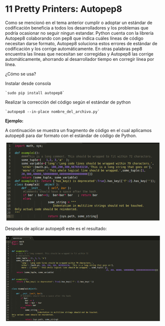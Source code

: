 # 11 Pretty Printers: Autopep8

Como se mencionó en el tema anterior cumplir o adoptar un estándar de codificación beneficia a todos los desarrolladores y los problemas que podría ocasionar no seguir ningun estandar.
Python cuenta con la librería Autopep8 colaborando con pep8 que indica cuáles líneas de código necesitan darse formato, Autopep8 soluciona estos errores de estándar de codificación y los corrige automáticamente.
En otras palabras pep8 encuentra las líneas que necesitan ser corregidas y Autopep8 las corrige automáticamente, ahorrando al desarrollador tiempo en corregir línea por línea.

¿Cómo se usa?

Instalar desde consola

    `sudo pip install autopep8`


Realizar la corrección del código según el estándar de python


    `autopep8 --in-place nombre_del_archivo.py`


__Ejemplo:__

A continuación se muestra un fragmento de código en el cual aplicamos autopep8 para dar formato con el estándar de código de Python.

![Antes de Autopep8](images/AntesAutopep8.png)


Después de aplicar autopep8 este es el resultado:

![Después de Autopep8](images/DespuesAutopep8.png)


